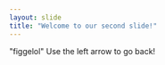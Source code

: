 ```yaml
---
layout: slide
title: "Welcome to our second slide!"
---
```

"figgelol"
Use the left arrow to go back!
